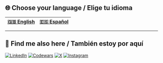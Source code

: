 ## 🌐 Choose your language / Elige tu idioma

| [🇬🇧 English](en/README-en.md) | [🇪🇸 Español](es/README-es.md) |
|-------------------------|-------------------------|
---
## 👀 Find me also here / También estoy por aquí
[![LinkedIn](https://img.shields.io/badge/LinkedIn-Jairo-%230077B5.svg?style=for-the-badge&logo=linkedin&logoColor=white)](https://linkedin.com/in/jairo-pertegal-carrasco-4b09a333a)
[![Codewars](https://img.shields.io/badge/Codewars-JairoPerte-B1361E?style=for-the-badge&logo=codewars&logoColor=white)](https://www.codewars.com/users/JairoPerte)
[![X](https://img.shields.io/badge/Twitter-%23121011.svg?style=for-the-badge&logo=X&logoColor=white)](https://twitter.com/)
[![Instagram](https://img.shields.io/badge/Instagram-%23E4405F.svg?style=for-the-badge&logo=instagram&logoColor=white)](https://instagram.com/)
